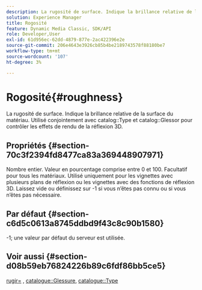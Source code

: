 ```yaml
---
description: La rugosité de surface. Indique la brillance relative de la surface du matériau. Utilisé conjointement avec le type de catalogue et le brillant de catalogue pour contrôler les effets de rendu de reflet 3D.
solution: Experience Manager
title: Rogosité
feature: Dynamic Media Classic, SDK/API
role: Developer,User
exl-id: 61d956ec-62dd-4879-877e-2ac422396e2e
source-git-commit: 206e4643e3926cb85b4be2189743578f88180be7
workflow-type: tm+mt
source-wordcount: '107'
ht-degree: 3%

---
```


# Rogosité{#roughness}

La rugosité de surface. Indique la brillance relative de la surface du matériau. Utilisé conjointement avec catalog::Type et catalog::Glessor pour contrôler les effets de rendu de la réflexion 3D.

## Propriétés {#section-70c3f2394fd8477ca83a369448907971}

Nombre entier. Valeur en pourcentage comprise entre 0 et 100. Facultatif pour tous les matériaux. Utilisé uniquement pour les vignettes avec plusieurs plans de réflexion ou les vignettes avec des fonctions de réflexion 3D. Laissez vide ou définissez sur -1 si vous n’êtes pas connu ou si vous n’êtes pas nécessaire.

## Par défaut {#section-c6d5c0613a8745ddbd9f43c8c90b1580}

-1; une valeur par défaut du serveur est utilisée.

## Voir aussi {#section-d08b59eb76824226b89c6fdf86bb5ce5}

[rugir=](../../../../../ir-api/http-protocol/image-rendering-api-ref/c-ir-http-protocol-ref/c-ir-http-protocol-command-reference/r-ir-rough.md#reference-00add846b09f4dc39420bda1ca414180) ,  [catalogue::Glessure](../../../../../ir-api/material-cat/image-rendering-api-ref/c-ir-material-catalog/c-ir-material-data-reference/r-ir-cat-gloss.md#reference-5277f62a67e2408ab94699aa712f1eeb),  [catalogue::Type](../../../../../ir-api/material-cat/image-rendering-api-ref/c-ir-material-catalog/c-ir-material-data-reference/r-ir-cat-type.md#reference-9bea147dda9f4e74bc0ec79dcc0d9161)
